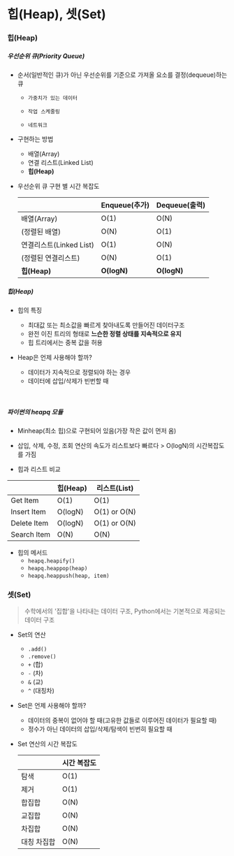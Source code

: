 # 힙(Heap), 셋(Set)

### 힙(Heap)

##### 우선순위 큐(Priority Queue)

- 순서(일반적인 큐)가 아닌 우선순위를 기준으로 가져올 요소를 결정(dequeue)하는 큐

  - `가중치가 있는 데이터`

  - `작업 스케줄링`

  - `네트워크`



- 구현하는 방법
  - 배열(Array)
  - 연결 리스트(Linked List)
  - **힙(Heap)**



- 우선순위 큐 구현 별 시간 복잡도

  |                         | Enqueue(추가) | Dequeue(출력) |
  | ----------------------- | ------------- | ------------- |
  | 배열(Array)             | O(1)          | O(N)          |
  | (정렬된 배열)           | O(N)          | O(1)          |
  | 연결리스트(Linked List) | O(1)          | O(N)          |
  | (정렬된 연결리스트)     | O(N)          | O(1)          |
  | **힙(Heap)**            | **O(logN)**   | **O(logN)**   |



##### 힙(Heap)

- 힙의 특징
  - 최대값 또는 최소값을 빠르게 찾아내도록 만들어진 데이터구조
  - 완전 이진 트리의 형태로 **느슨한 정렬 상태를 지속적으로 유지**
  - 힙 트리에서는 중복 값을 허용



- Heap은 언제 사용해야 할까?
  - 데이터가 지속적으로 정렬되야 하는 경우
  - 데이터에 삽입/삭제가 빈번할 때

​	

##### 파이썬의 heapq 모듈

- Minheap(최소 힙)으로 구현되어 있음(가장 작은 값이 먼저 옴)
- 삽입, 삭제, 수정, 조회 연산의 속도가 리스트보다 빠르다 > O(logN)의 시간복잡도를 가짐



- 힙과 리스트 비교

|             | 힙(Heap) | 리스트(List) |
| ----------- | -------- | ------------ |
| Get Item    | O(1)     | O(1)         |
| Insert Item | O(logN)  | O(1) or O(N) |
| Delete Item | O(logN)  | O(1) or O(N) |
| Search Item | O(N)     | O(N)         |



- 힙의 메서드
  - `heapq.heapify()`
  - `heapq.heappop(heap)`
  - `heapq.heappush(heap, item)`



### 셋(Set)

> 수학에서의 '집합'을 나타내는 데이터 구조, Python에서는 기본적으로 제공되는 데이터 구조

- Set의 연산
  - `.add()`
  - `.remove()`
  - `+` (합)
  - `-`  (차)
  - `&`  (교)
  - `^` (대칭차)



- Set은 언제 사용해야 할까?
  - 데이터의 중복이 없어야 할 때(고유한 값들로 이루어진 데이터가 필요할 때)
  - 정수가 아닌 데이터의 삽입/삭제/탐색이 빈번히 필요할 때



- Set 연산의 시간 복잡도

  |             | 시간 복잡도 |
  | ----------- | ----------- |
  | 탐색        | O(1)        |
  | 제거        | O(1)        |
  | 합집합      | O(N)        |
  | 교집합      | O(N)        |
  | 차집합      | O(N)        |
  | 대칭 차집합 | O(N)        |